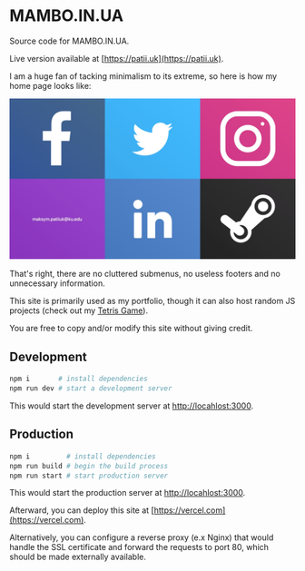 # MAMBO.IN.UA

Source code for MAMBO.IN.UA.

Live version available at [https://patii.uk](https://patii.uk).

I am a huge fan of tacking minimalism to its extreme, so here is how my home
page looks like:

![Main Page](./docs/src/main_page.jpg)

That's right, there are no cluttered submenus, no useless footers and no
unnecessary information.

This site is primarily used as my portfolio, though it can also host random JS
projects (check out my [Tetris Game](https://patii.uk/projects/tetris)).

You are free to copy and/or modify this site without giving credit.

## Development

```zsh
npm i       # install dependencies
npm run dev # start a development server
```

This would start the development server at
[http://locahlost:3000](http://locahlost:3000).

## Production

```zsh
npm i         # install dependencies
npm run build # begin the build process
npm run start # start production server
```

This would start the production server at
[http://locahlost:3000](http://locahlost:3000).

Afterward, you can deploy this site at [https://vercel.com](https://vercel.com).

Alternatively, you can configure a reverse proxy (e.x Nginx) that would handle
the SSL certificate and forward the requests to port 80, which should be made
externally available.
